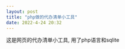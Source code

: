 ```yaml
---
layout: post
title: "php做的代办清单小工具"
date: 2022-4-24 20:32
---
```


这是网页的代办清单小工具, 用了php语言和sqlite
<iframe width="560" height="315" src="//https://youtu.be/1sbCX9BU7ow" frameborder="0"></iframe>

